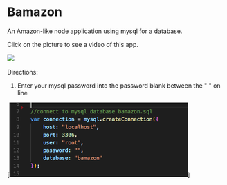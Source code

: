 # Bamazon
An Amazon-like node application using mysql for a database.

Click on the picture to see a video of this app.

[![](http://img.youtube.com/vi/QtDGbdDekKU/0.jpg)](http://www.youtube.com/watch?v=QtDGbdDekKU "Bamazon Node App with MySQL")

Directions:
1.  Enter your mysql password into the password blank between the " " on line

[![](https://github.com/JenniferLang1921/Bamazon/blob/master/images/Screen%20Shot%202018-04-14%20at%209.18.57%20PM.png)]


